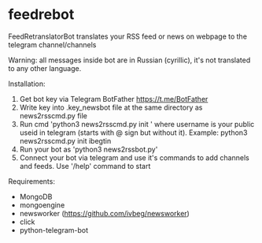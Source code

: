 # feedrebot
FeedRetranslatorBot translates your RSS feed or news on webpage to the telegram channel/channels

Warning: all messages inside bot are in Russian (cyrillic), it's not translated to any other language.

Installation:
1. Get bot key via Telegram BotFather https://t.me/BotFather
2. Write key into .key_newsbot file at the same directory as news2rsscmd.py file
3. Run cmd 'python3 news2rsscmd.py init <username>' where username is your public useid in telegram (starts with @ sign but without it). Example: python3 news2rsscmd.py init ibegtin 
4. Run your bot as 'python3 news2rssbot.py'
5. Connect your bot via telegram and use it's commands to add channels and feeds. Use '/help' command to start

Requirements:
 - MongoDB
 - mongoengine
 - newsworker (https://github.com/ivbeg/newsworker)
 - click
 - python-telegram-bot
